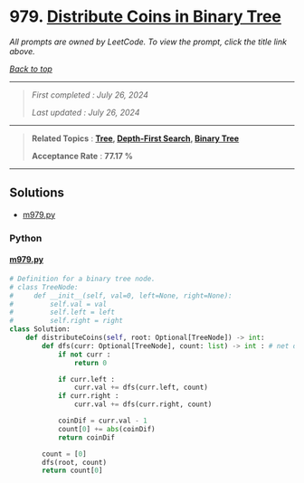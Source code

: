 # 979. [Distribute Coins in Binary Tree](<https://leetcode.com/problems/distribute-coins-in-binary-tree>)

*All prompts are owned by LeetCode. To view the prompt, click the title link above.*

*[Back to top](<../README.md>)*

------

> *First completed : July 26, 2024*
>
> *Last updated : July 26, 2024*

------

> **Related Topics** : **[Tree](<by_topic/Tree.md>), [Depth-First Search](<by_topic/Depth-First Search.md>), [Binary Tree](<by_topic/Binary Tree.md>)**
>
> **Acceptance Rate** : **77.17 %**

------

## Solutions

- [m979.py](<../my-submissions/m979.py>)
### Python
#### [m979.py](<../my-submissions/m979.py>)
```Python
# Definition for a binary tree node.
# class TreeNode:
#     def __init__(self, val=0, left=None, right=None):
#         self.val = val
#         self.left = left
#         self.right = right
class Solution:
    def distributeCoins(self, root: Optional[TreeNode]) -> int:
        def dfs(curr: Optional[TreeNode], count: list) -> int : # net dif of coins
            if not curr :
                return 0

            if curr.left :
                curr.val += dfs(curr.left, count)
            if curr.right :
                curr.val += dfs(curr.right, count)

            coinDif = curr.val - 1
            count[0] += abs(coinDif)
            return coinDif

        count = [0]
        dfs(root, count)
        return count[0]

```

